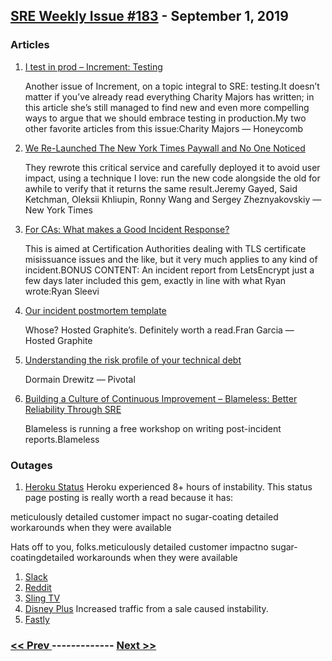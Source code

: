 ## [SRE Weekly Issue #183](https://sreweekly.com/sre-weekly-issue-183/) - September 1, 2019
### Articles

1. [I test in prod – Increment: Testing](https://increment.com/testing/i-test-in-production/)

    Another issue of Increment, on a topic integral to SRE: testing.It doesn’t matter if you’ve already read everything Charity Majors has written; in this article she’s still managed to find new and even more compelling ways to argue that we should embrace testing in production.My two other favorite articles from this issue:Charity Majors — Honeycomb
1. [We Re-Launched The New York Times Paywall and No One Noticed](https://open.nytimes.com/we-re-launched-the-new-york-times-paywall-and-no-one-noticed-5cd1f795f76b)

    They rewrote this critical service and carefully deployed it to avoid user impact, using a technique I love: run the new code alongside the old for awhile to verify that it returns the same result.Jeremy Gayed, Said Ketchman, Oleksii Khliupin, Ronny Wang and Sergey Zheznyakovskiy — New York Times
1. [For CAs: What makes a Good Incident Response?](https://groups.google.com/forum/#!topic/mozilla.dev.security.policy/oP8XuNXrANw)

    This is aimed at Certification Authorities dealing with TLS certificate misissuance issues and the like, but it very much applies to any kind of incident.BONUS CONTENT: An incident report from LetsEncrypt just a few days later included this gem, exactly in line with what Ryan wrote:Ryan Sleevi
1. [Our incident postmortem template](https://www.hostedgraphite.com/blog/incident-postmortem-template)

    Whose? Hosted Graphite’s. Definitely worth a read.Fran Garcia — Hosted Graphite
1. [Understanding the risk profile of your technical debt ](https://content.pivotal.io/intersect/risk-profile-of-technical-debt)

    Dormain Drewitz — Pivotal
1. [Building a Culture of Continuous Improvement – Blameless: Better Reliability Through SRE](https://www.blameless.com/resources/workshops/building-a-culture-of-continuous-improvement/)

    Blameless is running a free workshop on writing post-incident reports.Blameless
### Outages

1. [Heroku Status](http://feedproxy.google.com/~r/HerokuStatus/~3/IADu42kfzgs/1892)
    Heroku experienced 8+ hours of instability. This status page posting is really worth a read because it has:

meticulously detailed customer impact
no sugar-coating
detailed workarounds when they were available

Hats off to you, folks.meticulously detailed customer impactno sugar-coatingdetailed workarounds when they were available
1. [Slack](https://status.slack.com/2019-08/a9840f3eddf76b8b)
1. [Reddit](https://reddit.statuspage.io/incidents/zx80r08k1w49)
1. [Sling TV](https://www.cordcuttersnews.com/sling-tv-is-down-for-many-subscribers-right-now/)
1. [Disney Plus](https://www.cnet.com/news/disney-plus-discount-demand-crashes-its-preorder-website/)
    Increased traffic from a sale caused instability.
1. [Fastly](https://status.fastly.com/incidents/hcs8jy0y5vpf)

### [ << Prev ](sreweekly-182.md) ------------- [ Next >> ](sreweekly-184.md)